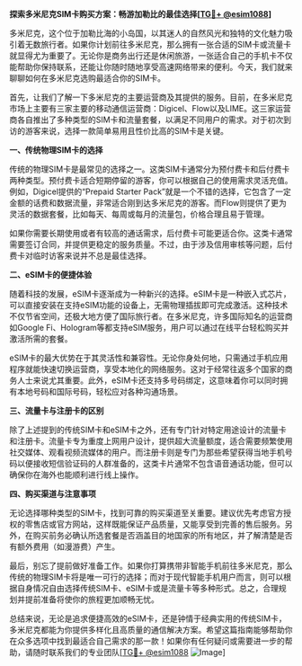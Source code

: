**探索多米尼克SIM卡购买方案：畅游加勒比的最佳选择[[TG💪+ @esim1088](https://t.me/s/esim1088)]**

多米尼克，这个位于加勒比海的小岛国，以其迷人的自然风光和独特的文化魅力吸引着无数旅行者。如果你计划前往多米尼克，那么拥有一张合适的SIM卡或流量卡就显得尤为重要了。无论你是商务出行还是休闲旅游，一张适合自己的手机卡不仅能帮助你保持联系，还能让你随时随地享受高速网络带来的便利。今天，我们就来聊聊如何在多米尼克选购最适合你的SIM卡。

首先，让我们了解一下多米尼克的主要运营商及其提供的服务。目前，在多米尼克市场上主要有三家主要的移动通信运营商：Digicel、Flow以及LIME。这三家运营商各自推出了多种类型的SIM卡和流量套餐，以满足不同用户的需求。对于初次到访的游客来说，选择一款简单易用且性价比高的SIM卡是关键。

**一、传统物理SIM卡的选择**

传统的物理SIM卡是最常见的选择之一。这类SIM卡通常分为预付费卡和后付费卡两种类型。预付费卡适合短期停留的游客，你可以根据自己的使用需求灵活充值。例如，Digicel提供的“Prepaid Starter Pack”就是一个不错的选择，它包含了一定金额的话费和数据流量，非常适合刚到达多米尼克的游客。而Flow则提供了更为灵活的数据套餐，比如每天、每周或每月的流量包，价格合理且易于管理。

如果你需要长期使用或者有较高的通话需求，后付费卡可能更适合你。这类卡通常需要签订合同，并提供更稳定的服务质量。不过，由于涉及信用审核等问题，后付费卡对临时访客来说并不总是最佳选择。

**二、eSIM卡的便捷体验**

随着科技的发展，eSIM卡逐渐成为一种新兴的选择。eSIM卡是一种嵌入式芯片，可以直接安装在支持eSIM功能的设备上，无需物理插拔即可完成激活。这种技术不仅节省空间，还极大地方便了国际旅行者。在多米尼克，许多国际知名的运营商如Google Fi、Hologram等都支持eSIM服务，用户可以通过在线平台轻松购买并激活所需的套餐。

eSIM卡的最大优势在于其灵活性和兼容性。无论你身处何地，只需通过手机应用程序就能快速切换运营商，享受本地化的网络服务。这对于经常往返多个国家的商务人士来说尤其重要。此外，eSIM卡还支持多号码绑定，这意味着你可以同时拥有本地号码和国际号码，轻松应对各种沟通场景。

**三、流量卡与注册卡的区别**

除了上述提到的传统SIM卡和eSIM卡之外，还有专门针对特定用途设计的流量卡和注册卡。流量卡专为重度上网用户设计，提供超大流量额度，适合需要频繁使用社交媒体、观看视频流媒体的用户。而注册卡则是专门为那些希望获得当地手机号码以便接收短信验证码的人群准备的，这类卡片通常不包含语音通话功能，但可以确保你在海外也能顺利进行线上操作。

**四、购买渠道与注意事项**

无论选择哪种类型的SIM卡，找到可靠的购买渠道至关重要。建议优先考虑官方授权的零售店或官方网站，这样既能保证产品质量，又能享受到完善的售后服务。另外，在购买前务必确认所选套餐是否涵盖目的地国家的所有地区，并了解清楚是否有额外费用（如漫游费）产生。

最后，别忘了提前做好准备工作。如果你打算携带非智能手机前往多米尼克，那么传统的物理SIM卡将是唯一可行的选择；而对于现代智能手机用户而言，则可以根据自身情况自由选择传统SIM卡、eSIM卡或是流量卡等多种形式。总之，合理规划并提前准备将使你的旅程更加顺畅无忧。

总结来说，无论是追求便捷高效的eSIM卡，还是钟情于经典实用的传统SIM卡，多米尼克都能为你提供多样化且高质量的通信解决方案。希望这篇指南能够帮助你在众多选项中找到最适合自己需求的那一款！如果你有任何疑问或需要进一步的帮助，请随时联系我们的专业团队[[TG💪+ @esim1088](https://t.me/s/esim1088) ![Image](https://i.postimg.cc/4NQfJmqS/Snipaste-2025-05-13-00-14-12.png)]